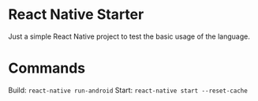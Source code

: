# React Native Starter
Just a simple React Native project to test the basic usage of the language.


# Commands
Build: `react-native run-android`
Start: `react-native start --reset-cache`
